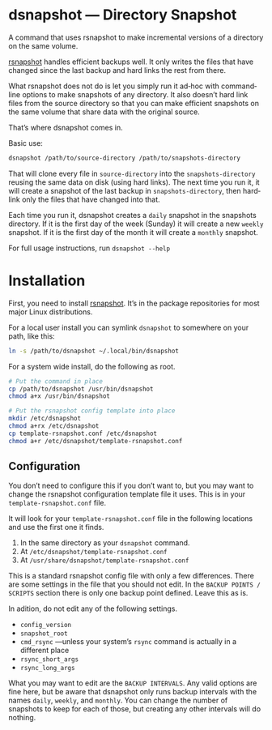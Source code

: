 # dsnapshot — Directory Snapshot #

A command that uses rsnapshot to make incremental versions of a directory on
the same volume.

[rsnapshot](http://rsnapshot.org/) handles efficient backups well. It only
writes the files that have changed since the last backup and hard links the
rest from there.

What rsnapshot does not do is let you simply run it ad‐hoc with command‐line
options to make snapshots of any directory. It also doesn’t hard link files
from the source directory so that you can make efficient snapshots on the same
volume that share data with the original source.

That’s where dsnapshot comes in.

Basic use:

```bash
dsnapshot /path/to/source-directory /path/to/snapshots-directory
```

That will clone every file in `source-directory` into the `snapshots-directory`
reusing the same data on disk (using hard links). The next time you run it, it
will create a snapshot of the last backup in `snapshots-directory`, then
hard‐link only the files that have changed into that.

Each time you run it, dsnapshot creates a `daily` snapshot in the snapshots
directory. If it is the first day of the week (Sunday) it will create a new
`weekly` snapshot. If it is the first day of the month it will create a
`monthly` snapshot.

For full usage instructions, run `dsnapshot --help`


# Installation #

First, you need to install [rsnapshot](http://rsnapshot.org/). It’s in the
package repositories for most major Linux distributions.

For a local user install you can symlink `dsnapshot` to somewhere on your path,
like this:

```bash
ln -s /path/to/dsnapshot ~/.local/bin/dsnapshot
```

For a system wide install, do the following as root.

```bash
# Put the command in place
cp /path/to/dsnapshot /usr/bin/dsnapshot
chmod a+x /usr/bin/dsnapshot

# Put the rsnapshot config template into place
mkdir /etc/dsnapshot
chmod a+rx /etc/dsnapshot
cp template-rsnapshot.conf /etc/dsnapshot
chmod a+r /etc/dsnapshot/template-rsnapshot.conf
```


## Configuration ##

You don’t need to configure this if you don’t want to, but you may want to
change the rsnapshot configuration template file it uses. This is in your
`template-rsnapshot.conf` file.

It will look for your `template-rsnapshot.conf` file in the following locations
and use the first one it finds.

1. In the same directory as your `dsnapshot` command.
1. At `/etc/dsnapshot/template-rsnapshot.conf`
1. At `/usr/share/dsnapshot/template-rsnapshot.conf`

This is a standard rsnapshot config file with only a few differences. There are
some settings in the file that you should not edit. In the `BACKUP POINTS /
SCRIPTS` section there is only one backup point defined. Leave this as is.

In adition, do not edit any of the following settings.

* `config_version`
* `snapshot_root`
* `cmd_rsync` —unless your system’s `rsync` command is actually in a different place
* `rsync_short_args`
* `rsync_long_args`

What you may want to edit are the `BACKUP INTERVALS`. Any valid options are
fine here, but be aware that dsnapshot only runs backup intervals with the
names `daily`, `weekly`, and `monthly`. You can change the number of snapshots
to keep for each of those, but creating any other intervals will do nothing.
